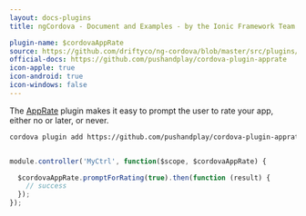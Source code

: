```yaml
---
layout: docs-plugins
title: ngCordova - Document and Examples - by the Ionic Framework Team

plugin-name: $cordovaAppRate
source: https://github.com/driftyco/ng-cordova/blob/master/src/plugins/adMob.js
official-docs: https://github.com/pushandplay/cordova-plugin-apprate
icon-apple: true
icon-android: true
icon-windows: false
---
```


The [AppRate](https://github.com/pushandplay/cordova-plugin-apprate) plugin makes it easy to prompt the user to rate your app, either no or later, or never.


```bash
cordova plugin add https://github.com/pushandplay/cordova-plugin-apprate.git
```


```javascript

module.controller('MyCtrl', function($scope, $cordovaAppRate) {

  $cordovaAppRate.promptForRating(true).then(function (result) {
    // success
  });
});
```
